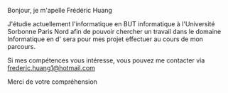 Bonjour, je m'apelle Frédéric Huang

J'étudie actuellement l'informatique en BUT informatique à l'Université Sorbonne Paris Nord
afin de pouvoir chercher un travail dans le domaine Informatique en d' sera pour mes projet effectuer au cours de mon parcours.

Si mes compétences vous intéresse, vous pouvez me contacter via frederic.huang1@hotmail.com

Merci de votre compréhension
<!---
FredericHuang/FredericHuang is a ✨ special ✨ repository because its `README.md` (this file) appears on your GitHub profile.
You can click the Preview link to take a look at your changes.
--->
